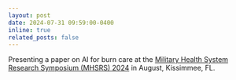 ```yaml
---
layout: post
date: 2024-07-31 09:59:00-0400
inline: true
related_posts: false
---
```


Presenting a paper on AI for burn care at the [Military Health System
Research Symposium (MHSRS) 2024](https://www.mhsrs.net/)  in August, Kissimmee, FL.
